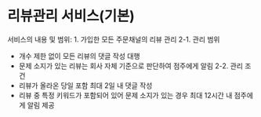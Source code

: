# 리뷰관리 서비스(기본)

서비스의 내용 및 범위: 1. 가입한 모든 주문채널의 리뷰 관리
2-1. 관리 범위
- 개수 제한 없이 모든 리뷰의 댓글 작성 대행
- 문제 소지가 있는 리뷰는 회사 자체 기준으로 판단하여 점주에게 알림
2-2. 관리 조건
- 리뷰가 올라온 당일 포함 최대 2일 내 댓글 작성
- 리뷰 중 특정 키워드가 포함되어 있어 문제 소지가 있는 경우 최대 12시간 내 점주에게 알림 제공